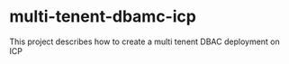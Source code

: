 # multi-tenent-dbamc-icp
This project describes how to create a multi tenent DBAC deployment on ICP
